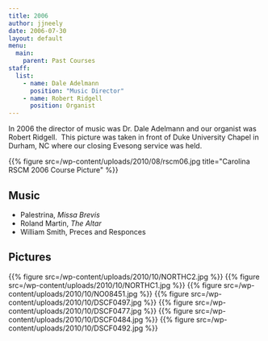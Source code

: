 ```yaml
---
title: 2006
author: jjneely
date: 2006-07-30
layout: default
menu:
  main:
    parent: Past Courses
staff:
  list:
    - name: Dale Adelmann
      position: "Music Director"
    - name: Robert Ridgell
      position: Organist
---
```

In 2006 the director of music was Dr. Dale Adelmann and our organist was Robert
Ridgell.  This picture was taken in front of Duke University Chapel in Durham,
NC where our closing Evesong service was held.

{{% figure src=/wp-content/uploads/2010/08/rscm06.jpg title="Carolina RSCM 2006 Course Picture" %}}

## Music

  * Palestrina, *Missa Brevis*
  * Roland Martin, *The Altar*
  * William Smith, Preces and Responces

## Pictures

{{% figure src=/wp-content/uploads/2010/10/NORTHC2.jpg %}}
{{% figure src=/wp-content/uploads/2010/10/NORTHC1.jpg %}}
{{% figure src=/wp-content/uploads/2010/10/NO08451.jpg %}}
{{% figure src=/wp-content/uploads/2010/10/DSCF0497.jpg %}}
{{% figure src=/wp-content/uploads/2010/10/DSCF0477.jpg %}}
{{% figure src=/wp-content/uploads/2010/10/DSCF0484.jpg %}}
{{% figure src=/wp-content/uploads/2010/10/DSCF0492.jpg %}}

